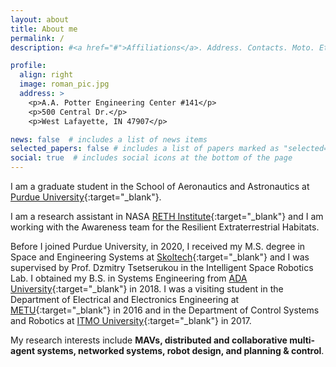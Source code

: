```yaml
---
layout: about
title: About me
permalink: /
description: #<a href="#">Affiliations</a>. Address. Contacts. Moto. Etc.

profile:
  align: right
  image: roman_pic.jpg
  address: >
    <p>A.A. Potter Engineering Center #141</p>
    <p>500 Central Dr.</p>
    <p>West Lafayette, IN 47907</p>

news: false  # includes a list of news items
selected_papers: false # includes a list of papers marked as "selected={true}"
social: true  # includes social icons at the bottom of the page
---
```

I am a graduate student in the School of Aeronautics and Astronautics at [Purdue University](https://www.purdue.edu/){:target="\_blank"}. 

I am a research assistant in NASA [RETH Institute](https://www.purdue.edu/rethi/){:target="\_blank"} and I am working with the Awareness team for the Resilient Extraterrestrial Habitats. 

Before I joined Purdue University, in 2020, I received my M.S. degree in Space and Engineering Systems at [Skoltech](https://www.skoltech.ru/en/){:target="\_blank"} and I was supervised by Prof. Dzmitry Tsetserukou in the Intelligent Space Robotics Lab. I obtained my B.S. in Systems Engineering from [ADA University](https://www.ada.edu.az/){:target="\_blank"} in 2018. I was a visiting student in the Department of Electrical and Electronics Engineering at [METU](https://www.metu.edu.tr/){:target="\_blank"}  in 2016 and in the Department of Control Systems and Robotics at [ITMO University](https://en.itmo.ru/){:target="\_blank"}  in 2017. 

My research interests include **MAVs, distributed and collaborative multi-agent systems, networked systems, robot design, and planning & control**. 

<!-- Write your biography here. Tell the world about yourself. Link to your favorite [subreddit](http://reddit.com). You can put a picture in, too. The code is already in, just name your picture `prof_pic.jpg` and put it in the `img/` folder.

Put your address / P.O. box / other info right below your picture. You can also disable any these elements by editing `profile` property of the YAML header of yoyour `_pages/about.md`. Edit `_bibliography/papers.bib` and Jekyll will render your [publications page](/al-folio/publications/) automatically.

Link to your social media connections, too. This theme is set up to use [Font Awesome icons](http://fortawesome.github.io/Font-Awesome/) and [Academicons](https://jpswalsh.github.io/academicons/), like the ones below. Add your Facebook, Twitter, LinkedIn, Google Scholar, or just disable all of them.
 -->